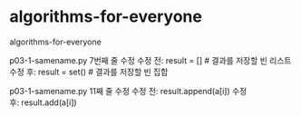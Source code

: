 # algorithms-for-everyone
algorithms-for-everyone

p03-1-samename.py 7번째 줄 수정
수정 전: result = [] # 결과를 저장할 빈 리스트
수정 후: result = set() # 결과를 저장할 빈 집합   

p03-1-samename.py 11째 줄 수정
수정 전: result.append(a[i])
수정 후: result.add(a[i])



